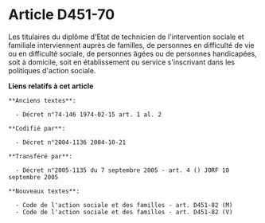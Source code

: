 # Article D451-70

Les titulaires du diplôme d'Etat de technicien de l'intervention sociale et familiale interviennent auprès de familles, de
personnes en difficulté de vie ou en difficulté sociale, de personnes âgées ou de personnes handicapées, soit à domicile,
soit en établissement ou service s'inscrivant dans les politiques d'action sociale.

**Liens relatifs à cet article**

	**Anciens textes**:

	  - Décret n°74-146 1974-02-15 art. 1 al. 2

	**Codifié par**:

	  - Décret n°2004-1136 2004-10-21

	**Transféré par**:

	  - Décret n°2005-1135 du 7 septembre 2005 - art. 4 () JORF 10 septembre 2005

	**Nouveaux textes**:

	  - Code de l'action sociale et des familles - art. D451-82 (M)
	  - Code de l'action sociale et des familles - art. D451-82 (V)
